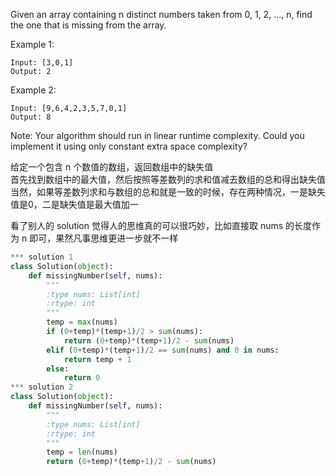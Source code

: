 Given an array containing n distinct numbers taken from 0, 1, 2, ..., n, find the one that is missing from the array.

Example 1:
```
Input: [3,0,1]
Output: 2
```
Example 2:
```
Input: [9,6,4,2,3,5,7,0,1]
Output: 8
```
Note:
Your algorithm should run in linear runtime complexity. Could you implement it using only constant extra space complexity?

给定一个包含 n 个数值的数组，返回数组中的缺失值  
首先找到数组中的最大值，然后按照等差数列的求和值减去数组的总和得出缺失值  
当然，如果等差数列求和与数组的总和就是一致的时候，存在两种情况，一是缺失值是0，二是缺失值是最大值加一  

看了别人的 solution 觉得人的思维真的可以很巧妙，比如直接取 nums 的长度作为 n 即可，果然凡事思维更进一步就不一样
```python
*** solution 1
class Solution(object):
    def missingNumber(self, nums):
        """
        :type nums: List[int]
        :rtype: int
        """
        temp = max(nums)
        if (0+temp)*(temp+1)/2 > sum(nums):
            return (0+temp)*(temp+1)/2 - sum(nums)
        elif (0+temp)*(temp+1)/2 == sum(nums) and 0 in nums:
            return temp + 1
        else:
            return 0
*** solution 2
class Solution(object):
    def missingNumber(self, nums):
        """
        :type nums: List[int]
        :rtype: int
        """
        temp = len(nums)
        return (0+temp)*(temp+1)/2 - sum(nums)
```
